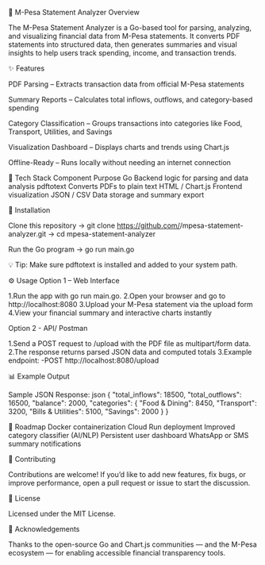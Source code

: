 🧾 M-Pesa Statement Analyzer
Overview

The M-Pesa Statement Analyzer is a Go-based tool for parsing, analyzing, and visualizing financial data from M-Pesa statements.
It converts PDF statements into structured data, then generates summaries and visual insights to help users track spending, income, and transaction trends.

✨ Features

PDF Parsing – Extracts transaction data from official M-Pesa statements

Summary Reports – Calculates total inflows, outflows, and category-based spending

Category Classification – Groups transactions into categories like Food, Transport, Utilities, and Savings

Visualization Dashboard – Displays charts and trends using Chart.js

Offline-Ready – Runs locally without needing an internet connection

🧠 Tech Stack
Component	Purpose
Go	Backend logic for parsing and data analysis
pdftotext	Converts PDFs to plain text
HTML / Chart.js	Frontend visualization
JSON / CSV	Data storage and summary export

🧰 Installation

Clone this repository
→ git clone https://github.com/<your-username>/mpesa-statement-analyzer.git
→ cd mpesa-statement-analyzer

Run the Go program
→ go run main.go

💡 Tip: Make sure pdftotext is installed and added to your system path.

⚙️ Usage
Option 1 – Web Interface

1.Run the app with go run main.go.
2.Open your browser and go to http://localhost:8080
3.Upload your M-Pesa statement via the upload form
4.View your financial summary and interactive charts instantly

Option 2 - API/ Postman

1.Send a POST request to /upload with the PDF file as multipart/form data.
2.The response returns parsed JSON data and computed totals
3.Example endpoint:
-POST http://localhost:8080/upload

📊 Example Output

Sample JSON Response:
json
{
  "total_inflows": 18500,
  "total_outflows": 16500,
  "balance": 2000,
  "categories": {
    "Food & Dining": 8450,
    "Transport": 3200,
    "Bills & Utilities": 5100,
    "Savings": 2000
  }
}

🧩 Roadmap
Docker containerization
Cloud Run deployment
Improved category classifier (AI/NLP)
Persistent user dashboard
WhatsApp or SMS summary notifications

🤝 Contributing

Contributions are welcome!
If you’d like to add new features, fix bugs, or improve performance, open a pull request or issue to start the discussion.

📜 License

Licensed under the MIT License.

💬 Acknowledgements

Thanks to the open-source Go and Chart.js communities — and the M-Pesa ecosystem — for enabling accessible financial transparency tools.








